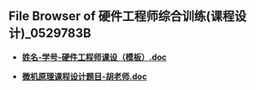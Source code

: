 ## File Browser of 硬件工程师综合训练(课程设计)_0529783B

- [**姓名-学号-硬件工程师课设（模板）.doc**](http://tencent.terrytengli.com:3080/_public/hfut_courses/硬件工程师综合训练(课程设计)_0529783B/姓名-学号-硬件工程师课设（模板）.doc)

- [**微机原理课程设计题目-胡老师.doc**](http://tencent.terrytengli.com:3080/_public/hfut_courses/硬件工程师综合训练(课程设计)_0529783B/微机原理课程设计题目-胡老师.doc)
